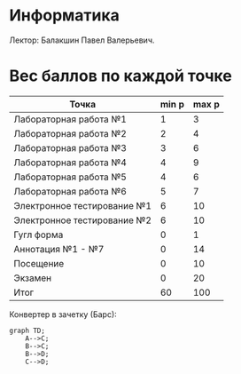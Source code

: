 # Информатика 

Лектор: Балакшин Павел Валерьевич.

# Вес баллов по каждой точке
Точка | min p | max p |
| --- | --- | --- |
Лабораторная работа №1 | 1 | 3 |
Лабораторная работа №2 | 2 | 4 |
Лабораторная работа №3 | 3 | 6 |
Лабораторная работа №4 | 4 | 9 |
Лабораторная работа №5 | 4 | 6 |
Лабораторная работа №6 | 5 | 7 |
Электронное тестирование №1 | 6 | 10 |
Электронное тестирование №2 | 6 | 10 |
Гугл форма | 0 | 1 |
Аннотация №1 - №7 | 0 | 14 |
Посещение | 0 | 10 |
Экзамен | 0 | 20 |
Итог | 60 | 100 |

Конвертер в зачетку (Барс):

```mermaid
graph TD;
    A-->C;
    B-->C;
    B-->D;
    C-->D;
```
